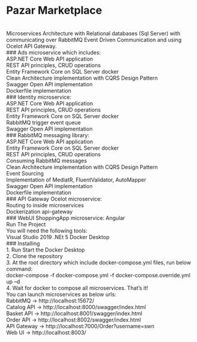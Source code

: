 # Pazar Marketplace
<br />
Microservices Architecture with Relational databases (Sql Server) with communicating over RabbitMQ Event Driven Communication and using Ocelot API Gateway.

<br />
### Ads microservice which includes: 
<br />
ASP.NET Core Web API application 
<br />
REST API principles, CRUD operations 
<br />
Entity Framework Core on SQL Server docker 
<br />
Clean Architecture implementation with CQRS Design Pattern 
<br />
Swagger Open API implementation 
<br />
Dockerfile implementation
<br />
### Identity microservice:
<br />
ASP.NET Core Web API application
<br />
REST API principles, CRUD operations
<br />
Entity Framework Core on SQL Server docker
<br />
RabbitMQ trigger event queue
<br />
Swagger Open API implementation
<br />
### RabbitMQ messaging library:
<br />
ASP.NET Core Web API application
<br />
Entity Framework Core on SQL Server docker
<br />
REST API principles, CRUD operations
<br />
Consuming RabbitMQ messages
<br />
Clean Architecture implementation with CQRS Design Pattern
<br />
Event Sourcing
<br />
Implementation of MediatR, FluentValidator, AutoMapper
<br />
Swagger Open API implementation
<br />
Dockerfile implementation
<br />
### API Gateway Ocelot microservice:
<br />
Routing to inside microservices
<br />
Dockerization api-gateway
<br />
### WebUI ShoppingApp microservice:
Angular
<br />
Run The Project
<br />
You will need the following tools:
<br />
Visual Studio 2019
.NEt 5
Docker Desktop
<br />
### Installing
<br />
1. Run Start the Docker Desktop
<br />
2. Clone the repository
<br />
3. At the root directory which include docker-compose.yml files, run below command:
<br />
docker-compose -f docker-compose.yml -f docker-compose.override.yml up –d
<br />
4. Wait for docker to compose all microservices. That’s it!
<br />
You can launch microservices as below urls:
<br />
RabbitMQ -> http://localhost:15672/
<br />
Catalog API -> http://localhost:8000/swagger/index.html
<br />
Basket API -> http://localhost:8001/swagger/index.html
<br />
Order API -> http://localhost:8002/swagger/index.html
<br />
API Gateway -> http://localhost:7000/Order?username=swn
<br />
Web UI -> http://localhost:8003/
